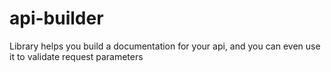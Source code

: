 # api-builder

Library helps you build a documentation for your api, and you can even use it to validate request parameters
